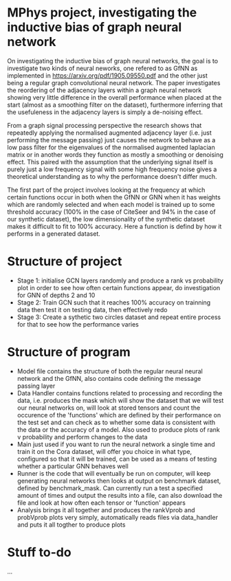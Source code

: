 # MPhys project, investigating the inductive bias of graph neural network

On investigating the inductive bias of graph neural networks, the goal is to investigate two kinds of neural neworks, one refered to as GfNN as implemented in https://arxiv.org/pdf/1905.09550.pdf and the other just being a regular graph convolutional neural network. The paper investigates the reordering of the adjacency layers within a graph neural network showing very little difference in the overall performance when placed at the start (almost as a smoothing filter on the dataset), furthermore inferring that the usefuleness in the adjacency layers is simply a de-noising effect.

From a graph signal processing perspective the research shows that repeatedly applying the normalised augmented adjacency layer (i.e. just performing the message passing) just causes the network to behave as a low pass filter for the eigenvalues of the normalised augmented laplacian matrix or in another words they function as mostly a smoothing or denoising effect. This paired with the assumption that the underlying signal itself is purely just a low frequency signal with some high frequency noise gives a theoretical understanding as to why the performance doesn't differ much.

The first part of the project involves looking at the frequency at which certain functions occur in both when the GfNN or GNN when it has weights which are randomly selected and when each model is trained up to some threshold accuracy (100% in the case of CiteSeer and 94% in the case of our synthetic dataset), the low dimensionality of the synthetic dataset makes it difficult to fit to 100% accuracy. Here a function is defind by how it performs in a generated dataset.

# Structure of project
- Stage 1: initialise GCN layers randomly and produce a rank vs probability plot in order to see how often certain functions appear, do investigation for GNN of depths 2 and 10 
- Stage 2: Train GCN such that it reaches 100% accuracy on trainning data then test it on testing data, then effectively redo
- Stage 3: Create a sythetic two circles dataset and repeat entire process for that to see how the performance varies


# Structure of program
- Model file contains the structure of both the regular neural neural network and the GfNN, also contains code defining the message passing layer
- Data Handler contains functions related to processing and recording the data, i.e. produces the mask which will show the dataset that we will test our neural networks on, will look at stored tensors and count the occurence of the 'functions' which are defined by their performance on the test set and can check as to whether some data is consistent with the data or the accuracy of a model. Also used to produce plots of rank v probability and perform changes to the data 
- Main just used if you want to run the neural network a single time and train it on the Cora dataset, will offer you choice in what type, configured so that it will be trained, can be used as a means of testing whether a particular GNN behaves well
- Runner is the code that will eventually be run on computer, will keep generating neural networks then looks at output on benchmark dataset, defined by benchmark_mask. Can currently run a test a specified amount of times and output the results into a file, can also download the file and look at how often each tensor or 'function' appears
- Analysis brings it all together and produces the rankVprob and probVprob plots very simply, automatically reads files via data_handler and puts it all togther to produce plots

# Stuff to-do
...
